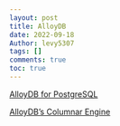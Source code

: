 ```yaml
---
layout: post
title: AlloyDB
date: 2022-09-18
Author: levy5307
tags: []
comments: true
toc: true
---
```


[AlloyDB for PostgreSQL](https://cloud.google.com/blog/products/databases/alloydb-for-postgresql-intelligent-scalable-storage)

[AlloyDB’s Columnar Engine](https://cloud.google.com/blog/products/databases/alloydb-for-postgresql-columnar-engine)
